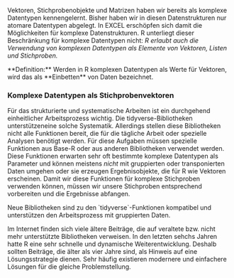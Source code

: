 Vektoren, Stichprobenobjekte und Matrizen haben wir bereits als komplexe Datentypen kennengelernt. Bisher haben wir in diesen Datenstrukturen nur atomare Datentypen abgelegt. In EXCEL erschöpfen sich damit die Möglichkeiten für komplexe Datenstrukturen. R unterliegt dieser Beschränkung für komplexe Datentypen nicht: *R erlaubt auch die Verwendung von komplexen Datentypen als Elemente von Vektoren, Listen und Stichproben.* 

<p class="alert alert-primary" markdown="1">
**Definition:** Werden in R komplexen Datentypen als Werte für Vektoren, wird das als **Einbetten** von Daten bezeichnet. 
</p>

### Komplexe Datentypen als Stichprobenvektoren

Für das strukturierte und systematische Arbeiten ist ein durchgehend einheitlicher Arbeitsprozess wichtig. Die tidyverse-Bibliotheken unterstützeneine solche Systematik. Allerdings stellen diese Bibliotheken nicht alle Funktionen bereit, die für die tägliche Arbeit oder spezielle Analysen benötigt werden. Für diese Aufgaben müssen spezielle Funktionen aus Base-R oder aus anderen Bibliotheken verwendet werden. Diese Funktionen erwarten sehr oft bestimmte komplexe Datentypen als Parameter und können meistens *nicht* mit gruppierten oder transponierten Daten umgehen oder sie erzeugen Ergebnisobjekte, die für R wie Vektoren erscheinen. Damit wir diese Funktionen für komplexe Stichproben verwenden können, müssen wir unsere Stichproben entsprechend vorbereiten und die Ergebnisse abfangen. 

<p class="alert alert-success" markdown="1">
Neue Bibliotheken sind zu den `tidyverse`-Funktionen kompatibel und unterstützen den Arbeitsprozess mit gruppierten Daten. 
</p>

<p class="alert alert-warning" markdown="1">
Im Internet finden sich viele ältere Beiträge, die auf veraltete bzw. nicht mehr unterstützte Bibliotheken verweisen. In den letzten sehchs Jahren hatte R eine sehr schnelle und dynamische Weiterentwicklung. Deshalb sollten Beiträge, die älter als vier Jahre sind, als Hinweis auf eine Lösungsstrategie dienen. Sehr häufig existieren modernere und einfachere Lösungen für die gleiche Problemstellung. 
</p>
